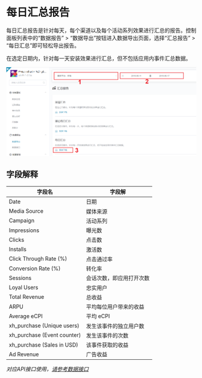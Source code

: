 # 每日汇总报告

每日汇总报告是针对每天，每个渠道以及每个活动系列效果进行汇总的报告。控制面板列表中的“数据报告” > “数据导出”按钮进入数据导出页面，选择“汇总报告” > “每日汇总”即可轻松导出报告。

在选定日期内，针对每一天安装效果进行汇总，但不包括应用内事件汇总数据。

![daily-reporting](daily-reporting.png)



## 字段解释

| 字段名                      | 字段解                   |
| --------------------------- | ------------------------ |
| Date                        | 日期                     |
| Media Source                | 媒体来源                 |
| Campaign                    | 活动系列                 |
| Impressions                 | 曝光数                   |
| Clicks                      | 点击数                   |
| Installs                    | 激活数                   |
| Click Through Rate (%)      | 点击通过率               |
| Conversion Rate (%)         | 转化率                   |
| Sessions                    | 会话次数，即应用打开次数 |
| Loyal Users                 | 忠实用户                 |
| Total Revenue               | 总收益                   |
| ARPU                        | 平均每位用户带来的收益   |
| Average eCPI                | 平均 eCPI                |
| xh_purchase (Unique users)  | 发生该事件的独立用户数   |
| xh_purchase (Event counter) | 发生该事件的次数         |
| xh_purchase (Sales in USD)  | 该事件获取的收益         |
| Ad Revenue                  | 广告收益                 |

*对应API接口使用，[请参考数据接口](../../../APIs/README.md)*

